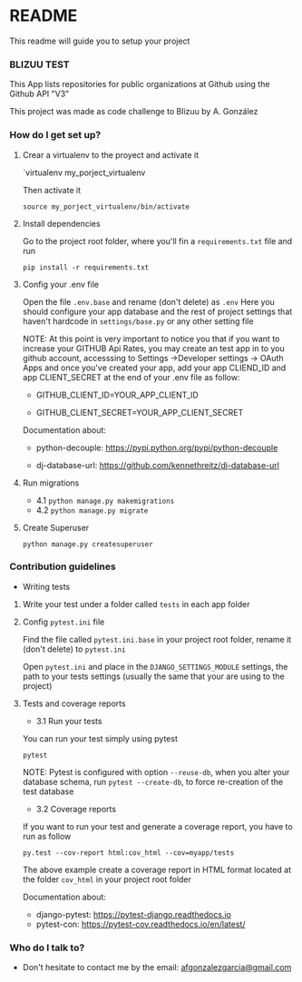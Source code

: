 # README #

This readme will guide you to setup your project

### BLIZUU TEST ###

This App lists repositories for public organizations at Github using the Github API "V3"

This project was made as code challenge to Blizuu by A. González

### How do I get set up? ###

1. Crear a virtualenv to the proyect and activate it

    `virtualenv my_porject_virtualenv

    Then activate it

    `source my_porject_virtualenv/bin/activate`

2. Install dependencies

    Go to the project root folder, where you'll fin a `requirements.txt` file and run

    `pip install -r requirements.txt`

3. Config your .env file

    Open the file `.env.base` and rename (don't delete) as `.env`
    Here you should configure your app database and the rest of project settings that haven't hardcode in `settings/base.py` or any other setting file

    NOTE: At this point is very important to notice you that if you want to increase your GITHUB Api Rates, you may create an test app in to you github account, accesssing to Settings ->Developer settings -> OAuth Apps and once you've created your app, add your app CLIEND_ID and app CLIENT_SECRET at the end of your .env file as follow:

    * GITHUB_CLIENT_ID=YOUR_APP_CLIENT_ID

    * GITHUB_CLIENT_SECRET=YOUR_APP_CLIENT_SECRET

    Documentation about:

    * python-decouple: https://pypi.python.org/pypi/python-decouple

    * dj-database-url: https://github.com/kennethreitz/dj-database-url

4. Run migrations

    * 4.1 `python manage.py makemigrations`
    * 4.2 `python manage.py migrate`

5. Create Superuser

    `python manage.py createsuperuser`


### Contribution guidelines ###

* Writing tests

1. Write your test under a folder called `tests` in each app folder

2. Config `pytest.ini` file

   Find  the file called `pytest.ini.base` in your project root folder, rename it (don't delete) to `pytest.ini`

   Open `pytest.ini` and place in the `DJANGO_SETTINGS_MODULE` settings, the path to your tests settings  (usually the same that your are using to the project)

3. Tests and coverage reports

    * 3.1 Run your tests

    You can run your test simply using pytest

    `pytest`

    NOTE: Pytest is configured with option `--reuse-db`, when you alter your database schema, run `pytest --create-db`, to force re-creation of the test database

    * 3.2 Coverage reports

    If you want to run your test and generate a coverage report, you have to run as follow

    `py.test --cov-report html:cov_html --cov=myapp/tests`

    The above example create a coverage report in HTML format located at the folder `cov_html` in your project root folder

    Documentation about:

    * django-pytest: https://pytest-django.readthedocs.io
    * pytest-con: https://pytest-cov.readthedocs.io/en/latest/

### Who do I talk to? ###

* Don't hesitate to contact me by the email: afgonzalezgarcia@gmail.com